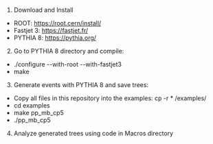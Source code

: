 1. Download and Install
- ROOT: https://root.cern/install/
- Fastjet 3: https://fastjet.fr/
- PYTHIA 8: https://pythia.org/

2. Go to PYTHIA 8 directory and compile:
- ./configure --with-root --with-fastjet3
- make

3. Generate events with PYTHIA 8 and save trees:
- Copy all files in this repository into the examples: cp -r * <pythia8>/examples/
- cd examples
- make pp_mb_cp5
- ./pp_mb_cp5 <jobnumber>

4. Analyze generated trees using code in Macros directory
